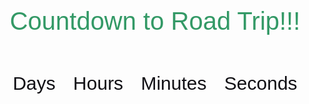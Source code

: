 <html>
<head>
<style>
body{
    text-align: center;
  font-family: sans-serif;
  font-weight: 100;
}
h1{
  color: #396;
  font-weight: 100;
  font-size: 40px;
  margin: 40px 0px 20px;
}
 #clockdiv{
    font-family: sans-serif;
    color: #100f14;
    display: inline-block;
    font-weight: 100;
    text-align: center;
    font-size: 30px;
}
#clockdiv > div{
    padding: 10px;
    border-radius: 3px;
    display: inline-block;
}
#clockdiv div > span{
    padding: 15px;
    border-radius: 3px;
    display: inline-block;
}
smalltext{
    padding-top: 5px;
    font-size: 16px;
}
</style>
</head>
<body>
<h1>Countdown to Road Trip!!!</h1>
<div id="clockdiv">
  <div>
    <span class="days" id="day"></span>
    <div class="smalltext">Days</div>
  </div>
  <div>
    <span class="hours" id="hour"></span>
    <div class="smalltext">Hours</div>
  </div>
  <div>
    <span class="minutes" id="minute"></span>
    <div class="smalltext">Minutes</div>
  </div>
  <div>
    <span class="seconds" id="second"></span>
    <div class="smalltext">Seconds</div>
  </div>
</div>
  
<p id="demo"></p>
  
<script>
  
var deadline = new Date("feb 16, 2023 19:00:00").getTime();
  
var x = setInterval(function() {
  
var now = new Date().getTime();
var t = deadline - now;
var days = Math.floor(t / (1000 * 60 * 60 * 24));
var hours = Math.floor((t%(1000 * 60 * 60 * 24))/(1000 * 60 * 60));
var minutes = Math.floor((t % (1000 * 60 * 60)) / (1000 * 60));
var seconds = Math.floor((t % (1000 * 60)) / 1000);
document.getElementById("day").innerHTML =days ;
document.getElementById("hour").innerHTML =hours;
document.getElementById("minute").innerHTML = minutes; 
document.getElementById("second").innerHTML =seconds; 
if (t < 0) {
        clearInterval(x);
        document.getElementById("demo").innerHTML = "TIME UP";
        document.getElementById("day").innerHTML ='0';
        document.getElementById("hour").innerHTML ='0';
        document.getElementById("minute").innerHTML ='0' ; 
        document.getElementById("second").innerHTML = '0'; }
}, 1000);
</script>
</body>
</html>


<html>
  <head>
    <style>
      table, th, td {
        border: 1px solid black;
        border-collapse: collapse;
      }
      th, td {
        padding: 8px;
      }
    </style>
    <script>
      function loadCars() {
        document.getElementById('table').innerHTML = 'Loading...';
        const options = { 
          method: 'GET', 
          headers: { 
            'x-rapidapi-host': 'car-data.p.rapidapi.com', 
            'x-rapidapi-key':'31c2c9240dmshb093261393c2f95p1ac6bajsn3bf7b947282a' 
          } 
        };
        fetch('https://car-data.p.rapidapi.com/cars?limit=10&page=0', options)
          .then(res => {
            if (!res.ok) {
              throw new Error('Failed to fetch data');
            }
            return res.json();
          })
          .then(data => {
            let output = '<table><tr><th></th><th>Price</th><th>Make</th><th>Model</th><th>Year</th></tr>';
            for (let i = 0; i < 10; i++) {
              output += '<tr>' +
                '<td><img src="' + data[i].image + '" width="100" height="100"></td>' +
                '<td>' + data[i].price + '</td>' +
                '<td>' + data[i].make + '</td>' +
                '<td>' + data[i].model + '</td>' +
                '<td>' + data[i].year + '</td>' +
                '</tr>';
            }
            output += '</table>';
            document.getElementById('table').innerHTML = output;
          })
          .catch(error => {
            document.getElementById('table').innerHTML = 'Error: ' + error.message;
          });
      }
    </script>
  </head>
  <body onload="loadCars()">
    <div id="table"></div>
  </body>
</html>



